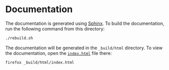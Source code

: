 # Documentation

The documentation is generated using [Sphinx](https://www.sphinx-doc.org/en/master/). To build the documentation, run
the following command from this directory:

```bash
./rebuild.sh
```

The documentation will be generated in the `_build/html` directory. To view the documentation, open
the [`index.html`](_build/html/index.html) file there:

```bash
firefox _build/html/index.html
```